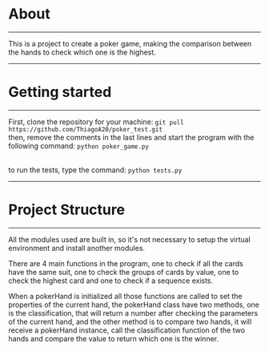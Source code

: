 # About
---
This is a project to create a poker game, making the comparison between the hands to check
which one is the highest.

---
# Getting started
---
First, clone the repository for your machine: `git pull https://github.com/ThiagoA20/poker_test.git`<br />
then, remove the comments in the last lines and start the program with the following command: `python poker_game.py`<br /><br />

to run the tests, type the command: `python tests.py`

---
# Project Structure
---

All the modules used are built in, so it's not necessary to setup the virtual environment and install another modules.

There are 4 main functions in the program, one to check if all the cards have the same suit, one to check the groups of cards by value,
one to check the highest card and one to check if a sequence exists.

When a pokerHand is initialized all those functions are called to set the properties of the current hand, the pokerHand class have two methods,
one is the classification, that will return a number after checking the parameters of the current hand, and the other method is to compare two
hands, it will receive a pokerHand instance, call the classification function of the two hands and compare the value to return which one is the
winner.
